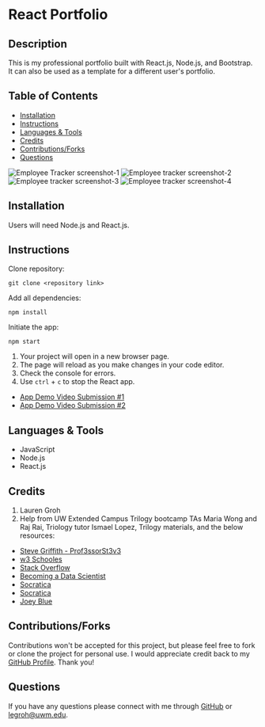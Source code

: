 # React Portfolio

## Description 

This is my professional portfolio built with React.js, Node.js, and Bootstrap. It can also be used as a template for a different user's portfolio.

  
## Table of Contents 
* [Installation](#installation)
* [Instructions](#instructions)
* [Languages & Tools](#languages-tools)
* [Credits](#credits)
* [Contributions/Forks](#contributions/forks)
* [Questions](#questions)

![Employee Tracker screenshot-1](./assets/images/screenshot-1.png "screenshot-1")
![Employee tracker screenshot-2](./assets/images/screenshot-2.png "screenshot-2")
![Employee tracker screenshot-3](./assets/images/screenshot-3.png "screenshot-3")
![Employee tracker screenshot-4](./assets/images/screenshot-4.png "screenshot-3")
  
## Installation

Users will need Node.js and React.js.
  
## Instructions 

Clone repository:
```
git clone <repository link>
```
Add all dependencies:
```
npm install
```
Initiate the app:
```
npm start
```

1. Your project will open in a new browser page.
2. The page will reload as you make changes in your code editor.
3. Check the console for errors.
4. Use ```ctrl``` + ```c``` to stop the React app.

* [App Demo Video Submission #1](https://watch.screencastify.com/v/cL3W8P0wV9iu4ffjihSJ)
* [App Demo Video Submission #2](https://watch.screencastify.com/v/KHA73YEd53qYPZx0RQvn)

## Languages & Tools

* JavaScript
* Node.js
* React.js

## Credits

1. Lauren Groh 
2. Help from UW Extended Campus Trilogy bootcamp TAs Maria Wong and Raj Rai, Triology tutor Ismael Lopez, Trilogy materials, and the below resources:
 * [Steve Griffith - Prof3ssorSt3v3](https://youtu.be/UQK9_gKQHZg)
 * [w3 Schooles](https://www.w3schools.com/sql/sql_unique.asp)
 * [Stack Overflow](https://stackoverflow.com/questions/43511183/mysql-error-1822-failed-to-add-foreign-key-constraint-missing-index-for-contra)
 * [Becoming a Data Scientist](https://youtu.be/5tEApCGgpEQ)
 * [Socratica](https://youtu.be/9yeOJ0ZMUYw)
 * [Socratica](https://youtu.be/VkabxQgtGsA)
 * [Joey Blue](https://youtu.be/rh89W10Su58)

## Contributions/Forks

Contributions won't be accepted for this project, but please feel free to fork or clone the project for personal use. I would appreciate credit back to my [GitHub Profile](https://github.com/GrohTech). Thank you!

## Questions

If you have any questions please connect with me through [GitHub](https://github.com/GrohTech) or [legroh@uwm.edu](mailto:legroh@uwm.edu).